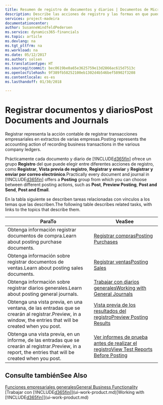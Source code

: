 ```yaml
---
title: Resumen de registro de documentos y diarios | Documentos de Microsoft
description: Describe las acciones de registro y las formas en que puede enviar documentos y diarios.
services: project-madeira
documentationcenter: 
author: SusanneWindfeldPedersen
ms.service: dynamics365-financials
ms.topic: article
ms.devlang: na
ms.tgt_pltfrm: na
ms.workload: na
ms.date: 05/12/2017
ms.author: solsen
ms.translationtype: HT
ms.sourcegitcommit: bec0619be0a65e3625759e13d2866ac615d7513c
ms.openlocfilehash: 9f389fb58252100eb1302d4b546bef58902f3208
ms.contentlocale: es-es
ms.lasthandoff: 01/30/2018

---
```

# <a name="post-documents-and-journals"></a><span data-ttu-id="bd762-103">Registrar documentos y diarios</span><span class="sxs-lookup"><span data-stu-id="bd762-103">Post Documents and Journals</span></span>
<span data-ttu-id="bd762-104">Registrar representa la acción contable de registrar transacciones empresariales en extractos de varias empresas.</span><span class="sxs-lookup"><span data-stu-id="bd762-104">Posting represents the accounting action of recording business transactions in the various company ledgers.</span></span>

<span data-ttu-id="bd762-105">Prácticamente cada documento y diario de [!INCLUDE[d365fin](includes/d365fin_md.md)] ofrece un grupo **Registro** del que puede elegir entre diferentes acciones de registro, como **Registrar**, **Vista previa de registro**, **Registrar y enviar** y **Registrar y enviar por correo electrónico**.</span><span class="sxs-lookup"><span data-stu-id="bd762-105">Practically every document and journal in [!INCLUDE[d365fin](includes/d365fin_md.md)] offers a **Posting** group from which you can choose between different posting actions, such as **Post**, **Preview Posting**, **Post and Send**, **Post and Email**.</span></span>

<span data-ttu-id="bd762-106">En la tabla siguiente se describen tareas relacionadas con vínculos a los temas que las describen.</span><span class="sxs-lookup"><span data-stu-id="bd762-106">The following table describes related tasks, with links to the topics that describe them.</span></span>

| <span data-ttu-id="bd762-107">Para</span><span class="sxs-lookup"><span data-stu-id="bd762-107">To</span></span> | <span data-ttu-id="bd762-108">Vea</span><span class="sxs-lookup"><span data-stu-id="bd762-108">See</span></span> |
| --- | --- |
| <span data-ttu-id="bd762-109">Obtenga información registrar documentos de compra.</span><span class="sxs-lookup"><span data-stu-id="bd762-109">Learn about posting purchase documents.</span></span> |[<span data-ttu-id="bd762-110">Registrar compras</span><span class="sxs-lookup"><span data-stu-id="bd762-110">Posting Purchases</span></span>](ui-post-purchases.md) |
| <span data-ttu-id="bd762-111">Obtenga información sobre registrar documentos de ventas.</span><span class="sxs-lookup"><span data-stu-id="bd762-111">Learn about posting sales documents.</span></span> |[<span data-ttu-id="bd762-112">Registrar ventas</span><span class="sxs-lookup"><span data-stu-id="bd762-112">Posting Sales</span></span>](ui-post-sales.md) |
| <span data-ttu-id="bd762-113">Obtenga información sobre registrar diarios generales.</span><span class="sxs-lookup"><span data-stu-id="bd762-113">Learn about posting general journals.</span></span> |[<span data-ttu-id="bd762-114">Trabajar con diarios generales</span><span class="sxs-lookup"><span data-stu-id="bd762-114">Working with General Journals</span></span>](ui-work-general-journals.md) |
| <span data-ttu-id="bd762-115">Obtenga una vista previa, en una ventana, de las entradas que se crearán al registrar.</span><span class="sxs-lookup"><span data-stu-id="bd762-115">Preview, in a window, the entries that will be created when you post.</span></span> |[<span data-ttu-id="bd762-116">Vista previa de los resultados del registro</span><span class="sxs-lookup"><span data-stu-id="bd762-116">Preview Posting Results</span></span>](ui-how-preview-post-results.md) |
| <span data-ttu-id="bd762-117">Obtenga una vista previa, en un informe, de las entradas que se crearán al registrar.</span><span class="sxs-lookup"><span data-stu-id="bd762-117">Preview, in a report, the entries that will be created when you post.</span></span> |[<span data-ttu-id="bd762-118">Ver informes de prueba antes de realizar el registro</span><span class="sxs-lookup"><span data-stu-id="bd762-118">View Test Reports Before Posting</span></span>](ui-how-view-test-reports-posting.md) |

## <a name="see-also"></a><span data-ttu-id="bd762-119">Consulte también</span><span class="sxs-lookup"><span data-stu-id="bd762-119">See Also</span></span>
[<span data-ttu-id="bd762-120">Funciones empresariales generales</span><span class="sxs-lookup"><span data-stu-id="bd762-120">General Business Functionality</span></span>](ui-across-business-areas.md)  
<span data-ttu-id="bd762-121">[Trabajar con [!INCLUDE[d365fin](includes/d365fin_md.md)]](ui-work-product.md)</span><span class="sxs-lookup"><span data-stu-id="bd762-121">[Working with [!INCLUDE[d365fin](includes/d365fin_md.md)]](ui-work-product.md)</span></span>


